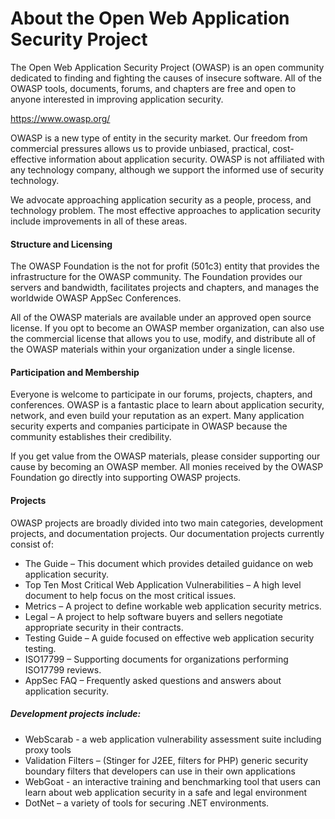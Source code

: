 # About the Open Web Application Security Project
The Open Web Application Security Project (OWASP) is an open community dedicated to finding and fighting the causes of insecure software. All of the OWASP tools, documents, forums, and chapters are free and open to anyone interested in improving application security.

https://www.owasp.org/

OWASP is a new type of entity in the security market. Our freedom from commercial pressures allows us to provide unbiased, practical, cost-effective information about application security. OWASP is not affiliated with any technology company, although we support the informed use of security technology.

We advocate approaching application security as a people, process, and technology problem. The most effective approaches to application security include improvements in all of these areas.

#### Structure and Licensing
The OWASP Foundation is the not for profit (501c3) entity that provides the infrastructure for the OWASP community. The Foundation provides our servers and bandwidth, facilitates projects and chapters, and manages the worldwide OWASP AppSec Conferences.

All of the OWASP materials are available under an approved open source license. If you opt to become an OWASP member organization, can also use the commercial license that allows you to use, modify, and distribute all of the OWASP materials within your organization under a single license.

#### Participation and Membership
Everyone is welcome to participate in our forums, projects, chapters, and conferences. OWASP is a fantastic place to learn about application security, network, and even build your reputation as an expert. Many application security experts and companies participate in OWASP because the community establishes their credibility.

If you get value from the OWASP materials, please consider supporting our cause by becoming an OWASP member. All monies received by the OWASP Foundation go directly into supporting OWASP projects.

#### Projects
OWASP projects are broadly divided into two main categories, development projects, and documentation projects. Our documentation projects currently consist of:

*	The Guide – This document which provides detailed guidance on web application security.
*	Top Ten Most Critical Web Application Vulnerabilities – A high level document to help focus on the most critical issues.
*	Metrics – A project to define workable web application security metrics.
*	Legal – A project to help software buyers and sellers negotiate appropriate security in their contracts.
*	Testing Guide – A guide focused on effective web application security testing.
*	ISO17799 – Supporting documents for organizations performing ISO17799 reviews.
*	AppSec FAQ – Frequently asked questions and answers about application security.

##### Development projects include:

*	WebScarab - a web application vulnerability assessment suite including proxy tools
*	Validation Filters – (Stinger for J2EE, filters for PHP) generic security boundary filters that developers can use in their own applications
*	WebGoat - an interactive training and benchmarking tool that users can learn about web application security in a safe and legal environment
*	DotNet – a variety of tools for securing .NET environments.
